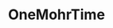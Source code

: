 ---
title: OneMohrTime
github: https://github.com/OneMohrTime
mode: light
transition: 3s
archetype:
- Fancy Fonts
- Minimalistic
---